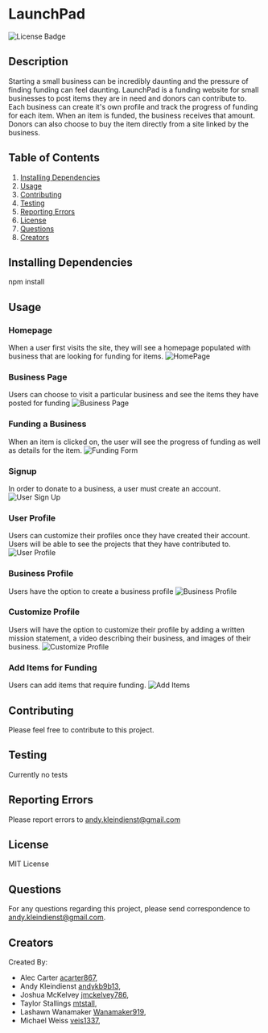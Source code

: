 # LaunchPad

![License Badge](https://img.shields.io/github/license/andykb9b13/Launch-Pad)

## Description

Starting a small business can be incredibly daunting and the pressure of finding funding can feel daunting. LaunchPad is a funding website for small businesses to post items they are in need and donors can contribute to. Each business can create it's own profile and track the progress of funding for each item. When an item is funded, the business receives that amount. Donors can also choose to buy the item directly from a site linked by the business.

## Table of Contents

1. [Installing Dependencies](#installing-dependencies)
2. [Usage](#usage)
3. [Contributing](#contributing)
4. [Testing](#testing)
5. [Reporting Errors](#reporting-errors)
6. [License](#license)
7. [Questions](#questions)
8. [Creators](#creators)

## Installing Dependencies

npm install

## Usage

### Homepage

When a user first visits the site, they will see a homepage populated with business that are looking for funding for items.
![HomePage](/client/src/assets/mock-ups/HomePage.png)

### Business Page

Users can choose to visit a particular business and see the items they have posted for funding
![Business Page](/client/src/assets/mock-ups/BusinessPage.png)

### Funding a Business

When an item is clicked on, the user will see the progress of funding as well as details for the item.
![Funding Form](/client/src/assets/mock-ups/FundingForm.png)

### Signup

In order to donate to a business, a user must create an account.
![User Sign Up](/client/src/assets/mock-ups/UserSignup.png)

### User Profile

Users can customize their profiles once they have created their account. Users will be able to see the projects that they have contributed to.
![User Profile](/client/src/assets/mock-ups/UserProfile.png)

### Business Profile

Users have the option to create a business profile
![Business Profile](/client/src/assets/mock-ups/BusinessProfile1.png)

### Customize Profile

Users will have the option to customize their profile by adding a written mission statement, a video describing their business, and images of their business.
![Customize Profile](/client/src/assets/mock-ups/BusinessProfile2.png)

### Add Items for Funding

Users can add items that require funding.
![Add Items](/client/src/assets/mock-ups/BusinessProfile3.png)

## Contributing

Please feel free to contribute to this project.

## Testing

Currently no tests

## Reporting Errors

Please report errors to andy.kleindienst@gmail.com

## License

MIT License

## Questions

For any questions regarding this project, please send correspondence to andy.kleindienst@gmail.com.

## Creators

Created By:

- Alec Carter [acarter867](https://github.com/acarter867),
- Andy Kleindienst [andykb9b13](https://github.com/andykb9b13),
- Joshua McKelvey [jmckelvey786](https://github.com/jmckelvey786),
- Taylor Stallings [mtstall](https://github.com/mtstall),
- Lashawn Wanamaker [Wanamaker919](https://github.com/Wanamaker919),
- Michael Weiss [veis1337](https://github.com/veis1337),
